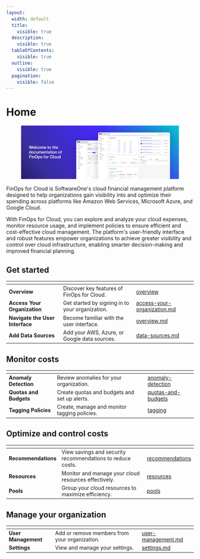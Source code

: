 ```yaml
---
layout:
  width: default
  title:
    visible: true
  description:
    visible: true
  tableOfContents:
    visible: true
  outline:
    visible: true
  pagination:
    visible: false
---
```


# Home

<figure><img src=".gitbook/assets/FinOps Home Image.png" alt=""><figcaption></figcaption></figure>

FinOps for Cloud is SoftwareOne's cloud financial management platform designed to help organizations gain visibility into and optimize their spending across platforms like Amazon Web Services, Microsoft Azure, and Google Cloud.

With FinOps for Cloud, you can explore and analyze your cloud expenses, monitor resource usage, and implement policies to ensure efficient and cost-effective cloud management. The platform's user-friendly interface and robust features empower organizations to achieve greater visibility and control over cloud infrastructure, enabling smarter decision-making and improved financial planning.

## Get started <a href="#featured-resources" id="featured-resources"></a>

<table data-card-size="large" data-view="cards"><thead><tr><th></th><th></th><th data-hidden data-card-target data-type="content-ref"></th></tr></thead><tbody><tr><td><strong>Overview</strong></td><td>Discover key features of FinOps for Cloud.</td><td><a href="finops-for-cloud/overview/">overview</a></td></tr><tr><td><strong>Access Your Organization</strong></td><td>Get started by signing in to your organization.</td><td><a href="finops-for-cloud/getting-started/access-your-organization.md">access-your-organization.md</a></td></tr><tr><td><strong>Navigate the User Interface</strong></td><td>Become familiar with the user interface.</td><td><a href="finops-for-cloud/getting-started/overview.md">overview.md</a></td></tr><tr><td><strong>Add Data Sources</strong></td><td>Add your AWS, Azure, or Google data sources.</td><td><a href="finops-for-cloud/getting-started/data-sources.md">data-sources.md</a></td></tr></tbody></table>

## Monitor costs

<table data-view="cards"><thead><tr><th></th><th></th><th data-hidden data-card-target data-type="content-ref"></th></tr></thead><tbody><tr><td><strong>Anomaly Detection</strong></td><td>Review anomalies for your organization.</td><td><a href="policies/anomaly-detection/">anomaly-detection</a></td></tr><tr><td><strong>Quotas and Budgets</strong></td><td>Create quotas and budgets and set up alerts.</td><td><a href="policies/quotas-and-budgets/">quotas-and-budgets</a></td></tr><tr><td><strong>Tagging Policies</strong></td><td>Create, manage and monitor tagging policies.</td><td><a href="policies/tagging/">tagging</a></td></tr></tbody></table>

## Optimize and control costs <a href="#optimize_and_control_costs" id="optimize_and_control_costs"></a>

<table data-view="cards"><thead><tr><th></th><th></th><th data-hidden data-card-target data-type="content-ref"></th></tr></thead><tbody><tr><td><strong>Recommendations</strong></td><td>View savings and security recommendations to reduce costs.</td><td><a href="insights/recommendations/">recommendations</a></td></tr><tr><td><strong>Resources</strong></td><td>Monitor and manage your cloud resources effectively.</td><td><a href="insights/resources/">resources</a></td></tr><tr><td><strong>Pools</strong></td><td>Group your cloud resources to maximize efficiency.</td><td><a href="insights/pools/">pools</a></td></tr></tbody></table>

## Manage your organization

<table data-view="cards"><thead><tr><th></th><th></th><th data-hidden data-card-target data-type="content-ref"></th></tr></thead><tbody><tr><td><strong>User Management</strong></td><td>Add or remove members from your organization. </td><td><a href="system/user-management.md">user-management.md</a></td></tr><tr><td><strong>Settings</strong></td><td>View and manage your settings.</td><td><a href="system/settings.md">settings.md</a></td></tr></tbody></table>
